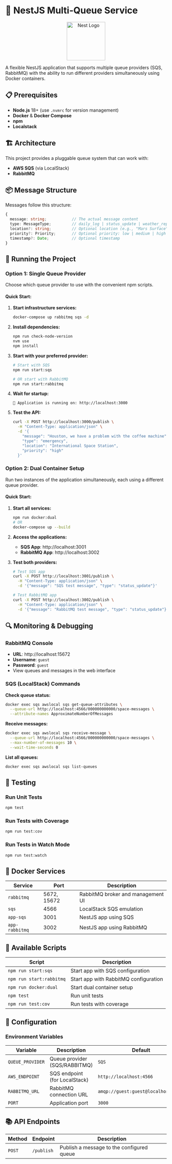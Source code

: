 # 🚀 NestJS Multi-Queue Service

<p align="center">
  <a href="http://nestjs.com/" target="blank"><img src="https://nestjs.com/img/logo-small.svg" width="120" alt="Nest Logo" /></a>
</p>

A flexible NestJS application that supports multiple queue providers (SQS, RabbitMQ) with the ability to run different providers simultaneously using Docker containers.

## 📋 Prerequisites

- **Node.js** 18+ (use `.nvmrc` for version management)
- **Docker** & **Docker Compose**
- **npm** 
- **Localstack**

## 🏗️ Architecture

This project provides a pluggable queue system that can work with:

- **AWS SQS** (via LocalStack)
- **RabbitMQ** 

## 📦 Message Structure

Messages follow this structure:

```typescript
{
  message: string;           // The actual message content
  type: MessageType;         // daily_log | status_update | weather_report | emergency
  location?: string;         // Optional location (e.g., "Mars Surface")
  priority?: Priority;       // Optional priority: low | medium | high | critical
  timestamp?: Date;          // Optional timestamp
}
```

## 🚀 Running the Project

### Option 1: Single Queue Provider

Choose which queue provider to use with the convenient npm scripts.

#### Quick Start:

1. **Start infrastructure services:**
   ```bash
   docker-compose up rabbitmq sqs -d
   ```

2. **Install dependencies:**
   ```bash
   npm run check-node-version
   nvm use
   npm install
   ```

3. **Start with your preferred provider:**
   ```bash
   # Start with SQS
   npm run start:sqs
   
   # OR start with RabbitMQ
   npm run start:rabbitmq
   ```

4. **Wait for startup:**
   ```
   🚀 Application is running on: http://localhost:3000
   ```

5. **Test the API:**
   ```bash
   curl -X POST http://localhost:3000/publish \
     -H "Content-Type: application/json" \
     -d '{
       "message": "Houston, we have a problem with the coffee machine",
       "type": "emergency",
       "location": "International Space Station",
       "priority": "high"
     }'
   ```

### Option 2: Dual Container Setup

Run two instances of the application simultaneously, each using a different queue provider.

#### Quick Start:

1. **Start all services:**
   ```bash
   npm run docker:dual
   # OR
   docker-compose up --build
   ```

2. **Access the applications:**
   - **SQS App**: http://localhost:3001
   - **RabbitMQ App**: http://localhost:3002

3. **Test both providers:**
   ```bash
   # Test SQS app
   curl -X POST http://localhost:3001/publish \
     -H "Content-Type: application/json" \
     -d '{"message": "SQS test message", "type": "status_update"}'
   
   # Test RabbitMQ app  
   curl -X POST http://localhost:3002/publish \
     -H "Content-Type: application/json" \
     -d '{"message": "RabbitMQ test message", "type": "status_update"}'
   ```

## 🔍 Monitoring & Debugging

### RabbitMQ Console
- **URL**: http://localhost:15672
- **Username**: `guest`
- **Password**: `guest`
- View queues and messages in the web interface

### SQS (LocalStack) Commands

**Check queue status:**
```bash
docker exec sqs awslocal sqs get-queue-attributes \
  --queue-url http://localhost:4566/000000000000/space-messages \
  --attribute-names ApproximateNumberOfMessages
```

**Receive messages:**
```bash
docker exec sqs awslocal sqs receive-message \
  --queue-url http://localhost:4566/000000000000/space-messages \
  --max-number-of-messages 10 \
  --wait-time-seconds 0
```

**List all queues:**
```bash
docker exec sqs awslocal sqs list-queues
```

## 🧪 Testing

### Run Unit Tests
```bash
npm test
```

### Run Tests with Coverage
```bash
npm run test:cov
```

### Run Tests in Watch Mode
```bash
npm run test:watch
```

## 🐳 Docker Services

| Service | Port | Description |
|---------|------|-------------|
| `rabbitmq` | 5672, 15672 | RabbitMQ broker and management UI |
| `sqs` | 4566 | LocalStack SQS emulation |
| `app-sqs` | 3001 | NestJS app using SQS |
| `app-rabbitmq` | 3002 | NestJS app using RabbitMQ |

## 📜 Available Scripts

| Script | Description |
|--------|-------------|
| `npm run start:sqs` | Start app with SQS configuration |
| `npm run start:rabbitmq` | Start app with RabbitMQ configuration |
| `npm run docker:dual` | Start dual container setup |
| `npm test` | Run unit tests |
| `npm run test:cov` | Run tests with coverage |


## 🔧 Configuration

### Environment Variables

| Variable | Description | Default |
|----------|-------------|---------|
| `QUEUE_PROVIDER` | Queue provider (SQS/RABBITMQ) | `SQS` |
| `AWS_ENDPOINT` | SQS endpoint (for LocalStack) | `http://localhost:4566` |
| `RABBITMQ_URL` | RabbitMQ connection URL | `amqp://guest:guest@localhost:5672` |
| `PORT` | Application port | `3000` |

## 📚 API Endpoints

| Method | Endpoint | Description |
|--------|----------|-------------|
| `POST` | `/publish` | Publish a message to the configured queue |
